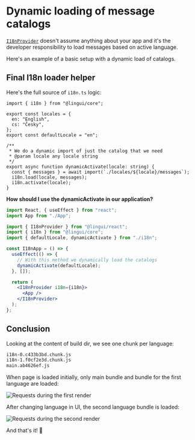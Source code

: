 # Dynamic loading of message catalogs

[`I18nProvider`](/docs/ref/react.md#i18nprovider) doesn't assume anything about your app and it's the developer responsibility to load messages based on active language.

Here's an example of a basic setup with a dynamic load of catalogs.

## Final I18n loader helper

Here's the full source of `i18n.ts` logic:

```tsx title="i18n.ts"
import { i18n } from "@lingui/core";

export const locales = {
  en: "English",
  cs: "Česky",
};
export const defaultLocale = "en";

/**
 * We do a dynamic import of just the catalog that we need
 * @param locale any locale string
 */
export async function dynamicActivate(locale: string) {
  const { messages } = await import(`./locales/${locale}/messages`);
  i18n.load(locale, messages);
  i18n.activate(locale);
}
```

**How should I use the dynamicActivate in our application?**

```jsx
import React, { useEffect } from "react";
import App from "./App";

import { I18nProvider } from "@lingui/react";
import { i18n } from "@lingui/core";
import { defaultLocale, dynamicActivate } from "./i18n";

const I18nApp = () => {
  useEffect(() => {
    // With this method we dynamically load the catalogs
    dynamicActivate(defaultLocale);
  }, []);

  return (
    <I18nProvider i18n={i18n}>
      <App />
    </I18nProvider>
  );
};
```

## Conclusion

Looking at the content of build dir, we see one chunk per language:

```bash
i18n-0.c433b3bd.chunk.js
i18n-1.f0cf2e3d.chunk.js
main.ab4626ef.js
```

When page is loaded initially, only main bundle and bundle for the first language are loaded:

![Requests during the first render](/img/docs/dynamic-loading-catalogs-1.png)

After changing language in UI, the second language bundle is loaded:

![Requests during the second render](/img/docs/dynamic-loading-catalogs-2.png)

And that's it! 🎉

